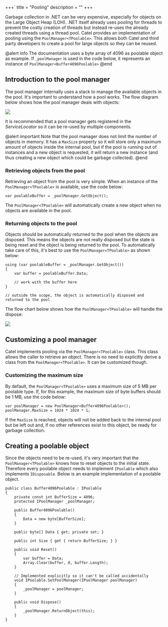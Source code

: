 +++`
title = "Pooling" 
description = ""
+++

Garbage collection in .NET can be very expensive, especially for objects on the Large Object Heap (LOH). .NET itself already uses pooling for threads to prevent the costly creation of threads but instead re-uses the already created threads using a thread pool. Catel provides an implementation of pooling using the `PoolManager<TPoolable>`. This allows both Catel and third party developers to create a pool for large objects so they can be reused.

@alert info
The documentation uses a byte array of 4096 as poolable object as example. If `_poolManager` is used in the code below, it represents an instance of `PoolManager<Buffer4096Poolable>`
@end

## Introduction to the pool manager

The pool manager internally uses a stack to manage the available objects in the pool. It's important to understand how a pool works. The flow diagram below shows how the pool manager deals with objects:

![](../../images/catel-core/pooling/hasobjects.png)

It is recommended that a pool manager gets registered in the *ServiceLocator* so it can be re-used by multiple components.

@alert important
Note that the pool manager does not limit the number of objects in memory. It has a `MaxSize` property so it will store only a maximum amount of objects inside the internal pool, but if the pool is running out of instances and a new object is requested, it will return a new instance (and thus creating a new object which could be garbage collected).
@end

### Retrieving objects from the pool

Retrieving an object from the pool is very simple. When an instance of the `PoolManager<TPoolable>` is available, use the code below:

```
var poolableBuffer = _poolManager.GetObject();
```

The `PoolManager<TPoolable>` will automatically create a new object when no objects are available in the pool.

### Returning objects to the pool

Objects should be automatically returned to the pool when the objects are disposed. This means the objects are not really disposed but the state is being reset and the object is being returned to the pool. To automatically take care of this, it's best to use the `PoolManager<TPoolable>` as shown below:

```
using (var poolableBuffer = _poolManager.GetObject())
{
    var buffer = poolableBuffer.Data;

    // work with the buffer here
}

// outside the scope, the object is automatically disposed and returned to the pool
```

The flow chart below shows how the `PoolManager<TPoolable>` will handle the dispose:

![](../../images/catel-core/pooling/reachedmaxsize.png)

## Customizing a pool manager

Catel implements pooling via the `PoolManager<TPoolable>` class. This class allows the caller to retrieve an object. There is no need to explicitly derive a class from the `PoolManager<TPoolable>`. It can be customized though.

### Customizing the maximum size

By default, the `PoolManager<TPoolable>` uses a maximum size of 5 MB per poolable type. If, for this example, the maximum size of byte buffers should be 1 MB, use the code below:

```
var poolManager = new PoolManager<Buffer4096Poolable>();
poolManager.MaxSize = 1024 * 1024 * 1;
```

If the `MaxSize` is reached, objects will not be added back to the internal pool but be left out and, if no other references exist to this object, be ready for garbage collection.

## Creating a poolable object

Since the objects need to be re-used, it's very important that the `PoolManager<TPoolable>` knows how to reset objects to the initial state. Therefore every poolable object needs to implement `IPoolable` which also implements `IDisposable`. Below is an example implementation of a poolable object.

```
public class Buffer4096Poolable : IPoolable
{
    private const int BufferSize = 4096;
    protected IPoolManager _poolManager;

    public Buffer4096Poolable()
    {
        Data = new byte[BufferSize];
    }

    public byte[] Data { get; private set; }

    public int Size { get { return BufferSize; } }

    public void Reset()
    {
        var buffer = Data;
        Array.Clear(buffer, 0, buffer.Length);        
    }

    // Implemented explicitly so it can't be called accidentally
    void IPoolable.SetPoolManager(IPoolManager poolManager)
    {
        _poolManager = poolManager;
    }

    public void Dispose()
    {
        _poolManager.ReturnObject(this);
    }
}
```